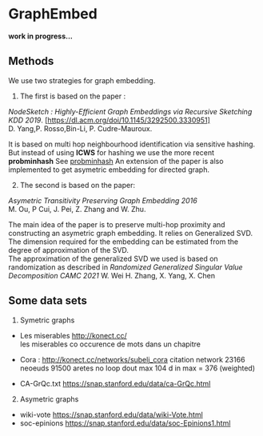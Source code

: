 # GraphEmbed

**work in progress...**
## Methods

We use two strategies for graph embedding.
1. The first is based on the paper : 

*NodeSketch : Highly-Efficient Graph Embeddings via Recursive Sketching KDD 2019*.  [https://dl.acm.org/doi/10.1145/3292500.3330951]  
    D. Yang,P. Rosso,Bin-Li, P. Cudre-Mauroux. 

It is based on multi hop neighbourhood identification via sensitive hashing. But instead of using **ICWS** for hashing we use the more recent **probminhash** See [probminhash](https://arxiv.org/abs/1911.00675)
An extension of the paper is also implemented to get asymetric embedding for directed graph.

2. The second is based on the paper:
   
*Asymetric Transitivity Preserving Graph Embedding 2016*  
    M. Ou, P Cui, J. Pei, Z. Zhang and W. Zhu.

The main idea of the paper is to preserve multi-hop proximity and constructing an asymetric graph embedding. 
It relies on Generalized SVD. The dimension required for the embedding can be estimated from the degree of approximation of the SVD.  
The approximation of the generalized SVD we used is based on randomization 
as described in 
*Randomized Generalized Singular Value Decomposition CAMC 2021*
    W. Wei H. Zhang, X. Yang, X. Chen


## Some data sets

1. Symetric graphs 

* Les miserables  <http://konect.cc/>   
    les miserables  co occurence de mots dans un chapitre

* Cora : http://konect.cc/networks/subelj_cora
    citation network 23166 neoeuds 91500 aretes  no loop  dout max 104 d in max = 376 (weighted)

* CA-GrQc.txt       <https://snap.stanford.edu/data/ca-GrQc.html>

2. Asymetric graphs
   
*   wiki-vote       <https://snap.stanford.edu/data/wiki-Vote.html>
*   soc-epinions    <https://snap.stanford.edu/data/soc-Epinions1.html>
   
